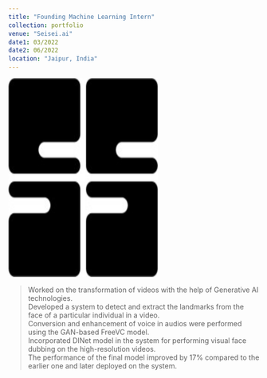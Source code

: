 ```yaml
---
title: "Founding Machine Learning Intern"
collection: portfolio
venue: "Seisei.ai"
date1: 03/2022
date2: 06/2022
location: "Jaipur, India"
---
```


<img src='/images/seisei_ai.jpg' width=300 height=400><br/>

>Worked on the transformation of videos with the help of Generative AI technologies.        
>Developed a system to detect and extract the landmarks from the face of a particular individual in a video.    
>Conversion and enhancement of voice in audios were performed using the GAN-based FreeVC model.      
>Incorporated DINet model in the system for performing visual face dubbing on the high-resolution videos.        
>The performance of the final model improved by 17% compared to the earlier one and later deployed on the system.  
